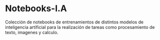 # Notebooks-I.A
Colección de notebooks de entrenamientos de distintos modelos de inteligencia artificial para la realización de tareas como procesamiento de texto, imagenes y calculo.
